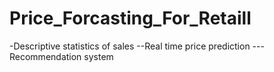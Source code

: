 # Price_Forcasting_For_Retaill
   -Descriptive statistics of sales 
   --Real time price prediction 
   ---Recommendation system

